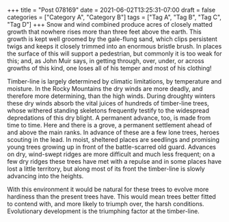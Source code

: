 +++
title = "Post 078169"
date = 2021-06-02T13:25:31-07:00
draft = false
categories = ["Category A", "Category B"]
tags = ["Tag A", "Tag B", "Tag C", "Tag D"]
+++
Snow and wind combined produce acres of closely matted growth that nowhere rises more than three feet above the earth. This growth is kept well groomed by the gale-flung sand, which clips persistent twigs and keeps it closely trimmed into an enormous bristle brush. In places the surface of this will support a pedestrian, but commonly it is too weak for this; and, as John Muir says, in getting through, over, under, or across growths of this kind, one loses all of his temper and most of his clothing!

Timber-line is largely determined by climatic limitations, by temperature and moisture. In the Rocky Mountains the dry winds are more deadly, and therefore more determining, than the high winds. During droughty winters these dry winds absorb the vital juices of hundreds of timber-line trees, whose withered standing skeletons frequently testify to the widespread depredations of this dry blight. A permanent advance, too, is made from time to time. Here and there is a grove, a permanent settlement ahead of and above the main ranks. In advance of these are a few lone trees, heroes scouting in the lead. In moist, sheltered places are seedlings and promising young trees growing up in front of the battle-scarred old guard. Advances on dry, wind-swept ridges are more difficult and much less frequent; on a few dry ridges these trees have met with a repulse and in some places have lost a little territory, but along most of its front the timber-line is slowly advancing into the heights.

With this environment it would be natural for these trees to evolve more hardiness than the present trees have. This would mean trees better fitted to contend with, and more likely to triumph over, the harsh conditions. Evolutionary development is the triumphing factor at the timber-line.
